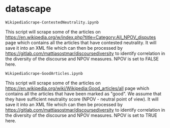 # datascape

`WikipediaScrape-ContestedNeutrality.ipynb`

This script will scrape some of the articles on https://en.wikipedia.org/w/index.php?title=Category:All_NPOV_disputes page which contains all the articles that have contested neutrality. It will save it into an XML file which can then be processed by https://gitlab.com/mattiasostmar/discoursediversity to identify correlation in the diversity of the discourse and NPOV measures. NPOV is set to FALSE here.


`WikipediaScrape-GoodArticles.ipynb`

This script will scrape some of the articles on https://en.wikipedia.org/wiki/Wikipedia:Good_articles/all page which contains all the articles that have been marked as "good". We assume that they have sufficient neutrality score (NPOV - neutral point of view). It will save it into an XML file which can then be processed by https://gitlab.com/mattiasostmar/discoursediversity to identify correlation in the diversity of the discourse and NPOV measures. NPOV is set to TRUE here.

